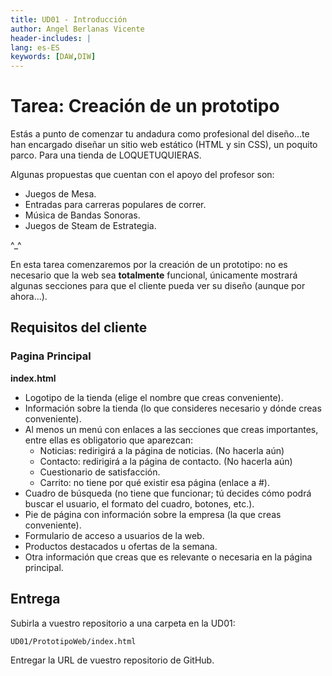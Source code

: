 ```yaml
---
title: UD01 - Introducción
author: Angel Berlanas Vicente
header-includes: |
lang: es-ES
keywords: [DAW,DIW]
---
```


# Tarea: Creación de un prototipo

Estás a punto de comenzar tu andadura como profesional del diseño...te han encargado diseñar un sitio web estático (HTML y sin CSS), un poquito parco. Para una tienda de LOQUETUQUIERAS.

Algunas propuestas que cuentan con el apoyo del profesor son:

* Juegos de Mesa.
* Entradas para carreras populares de correr.
* Música de Bandas Sonoras.
* Juegos de Steam de Estrategia.

^_^

En esta tarea comenzaremos por la creación de un prototipo: no es necesario que la web sea **totalmente** funcional, únicamente mostrará algunas secciones para que el cliente pueda ver su diseño (aunque por ahora...).

## Requisitos del cliente

### Pagina Principal

**index.html**

* Logotipo de la tienda (elige el nombre que creas conveniente).
* Información sobre la tienda (lo que consideres necesario y dónde creas conveniente).
* Al menos un menú con enlaces a las secciones que creas importantes, entre ellas es obligatorio que aparezcan:
    * Noticias: redirigirá a la página de noticias. (No hacerla aún)
    * Contacto: redirigirá a la página de contacto. (No hacerla aún)
    * Cuestionario de satisfacción.
    * Carrito: no tiene por qué existir esa página (enlace a #).
* Cuadro de búsqueda (no tiene que funcionar; tú decides cómo podrá buscar el
usuario, el formato del cuadro, botones, etc.).
* Pie de página con información sobre la empresa (la que creas conveniente).
* Formulario de acceso a usuarios de la web. 
* Productos destacados u ofertas de la semana.
* Otra información que creas que es relevante o necesaria en la página principal.

## Entrega

Subirla a vuestro repositorio a una carpeta en la UD01:

```
UD01/PrototipoWeb/index.html
```

Entregar la URL de vuestro repositorio de GitHub.



